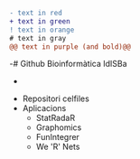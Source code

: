 ```diff
- text in red
+ text in green
! text in orange
# text in gray
@@ text in purple (and bold)@@
```

-# Github Bioinformàtica IdISBa

- 
* Repositori celfiles
* Aplicacions
  * StatRadaR
  * Graphomics
  * FunIntegrer
  * We 'R' Nets



